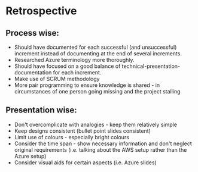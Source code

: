 # Retrospective

## Process wise:
* Should have documented for each successful (and unsuccessful) increment instead of documenting at the end of several increments.
* Researched Azure terminology more thoroughly. 
* Should have focused on a good balance of technical-presentation-documentation for each increment.
* Make use of SCRUM methodology
* More pair programming to ensure knowledge is shared - in circumstances of one person going missing and the project stalling
  
## Presentation wise:
* Don't overcomplicate with analogies - keep them relatively simple
* Keep designs consistent (bullet point slides consistent)
* Limit use of colours - especially bright colours
* Consider the time span - show necessary information and don't neglect original requirements (i.e. talking about the AWS setup rather than the Azure setup)
* Consider visual aids for certain aspects (i.e. Azure slides)


